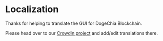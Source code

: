 # Localization

Thanks for helping to translate the GUI for DogeChia Blockchain.

Please head over to our [Crowdin project](https://crowdin.com/project/dogechia-blockchain/) and add/edit translations there.
